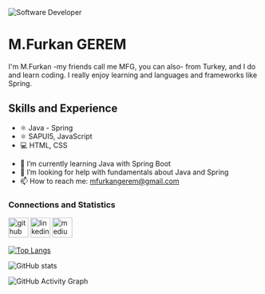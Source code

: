 ![Software Developer](https://yt3.ggpht.com/uwp6dGJl-Osax8drrozn_I1QDHrSubFp95EpQvT4Lruen3ooi8QTmcaFsOCIF7zp4936AdkuzAs=w2120)

# M.Furkan GEREM
I'm M.Furkan -my friends call me MFG, you can also- from Turkey, and I do and learn coding. I really enjoy learning and languages and frameworks like Spring.

## Skills and Experience
* ⚛ Java - Spring
* ⚛ SAPUI5, JavaScript
* 💻  HTML, CSS

- 🌱 I’m currently learning Java with Spring Boot
- 🤔 I’m looking for help with fundamentals about Java and Spring
- 📫 How to reach me: mfurkangerem@gmail.com

### Connections and Statistics 

[<img src='https://cdn.jsdelivr.net/npm/simple-icons@3.0.1/icons/github.svg' alt='github' height='40'>](https://github.com/furkangerem)  [<img src='https://cdn.jsdelivr.net/npm/simple-icons@3.0.1/icons/linkedin.svg' alt='linkedin' height='40'>](https://www.linkedin.com/in/furkangerem/)  [<img src='https://cdn.jsdelivr.net/npm/simple-icons@3.0.1/icons/medium.svg' alt='medium' height='40'>](https://medium.com/@mfurkangerem)  

[![Top Langs](https://github-readme-stats.vercel.app/api/top-langs/?username=furkangerem)](https://github.com/anuraghazra/github-readme-stats)

![GitHub stats](https://github-readme-stats.vercel.app/api?username=furkangerem&show_icons=true)  

![GitHub Activity Graph](https://activity-graph.herokuapp.com/graph?username=furkangerem)  

